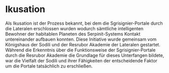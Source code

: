 # Ikusation

Als Ikusation ist der Prozess bekannt, bei dem die Sgrisignier-Portale durch die Lateralen erschlossen wurden wodurch sämtliche intelligenten Bewohner der habitablen Planeten des Serpinit-Systems Kontakt untereinander aufbauen konnten. Diese Initiative wurde gemeinsam vom Königshaus der Sodili und der Resrubor Akademie der Lateralen gestartet. Während die Erkenntnis über die Funktionsweise der Sgrisignier-Portale durch die Resrubor Akademie die Grundlage für dieses Unterfangen bildete, war die Vielfalt der Sodili und ihrer Fähigkeiten der entscheidende Faktor um die Portale tatsächlich zu erschließen. 